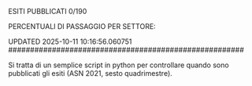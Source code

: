 ESITI PUBBLICATI 0/190 

PERCENTUALI DI PASSAGGIO PER SETTORE:

UPDATED 2025-10-11 10:16:56.060751
###################################################### 

Si tratta di un semplice script in python per controllare quando sono pubblicati gli esiti (ASN 2021, sesto quadrimestre).

